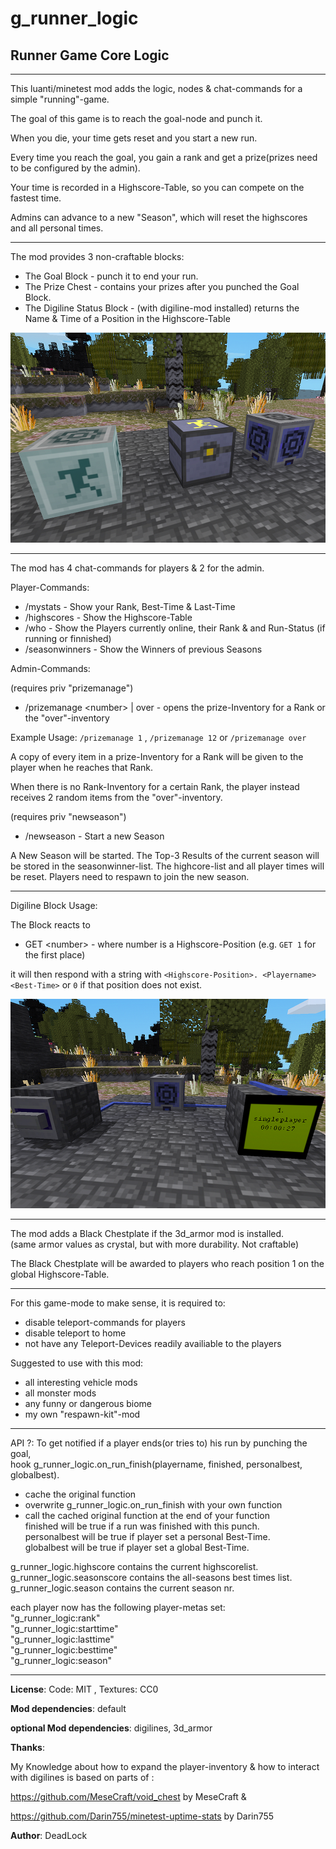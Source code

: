 # g_runner_logic
 ## Runner Game Core Logic
 -------------

 This luanti/minetest mod adds the logic, nodes & chat-commands for a simple "running"-game.
 
 The goal of this game is to reach the goal-node and punch it.
 
 When you die, your time gets reset and you start a new run.
 
 Every time you reach the goal, you gain a rank and get a prize(prizes need to be configured by the admin).
 
 Your time is recorded in a Highscore-Table, so you can compete on the fastest time.
 
 Admins can advance to a new "Season", which will reset the highscores and all personal times.
 
 -------------
 
 The mod provides 3 non-craftable blocks:
 
 + The Goal Block				-	punch it to end your run.
 + The Prize Chest				-	contains your prizes after you punched the Goal Block.
 + The Digiline Status Block	-	(with digiline-mod installed) returns the Name & Time of a Position in the Highscore-Table
 
 ![The Nodes](screenshots/nodes.png)

--------------

The mod has 4 chat-commands for players & 2 for the admin.

Player-Commands:

+ /mystats 						-	Show your Rank, Best-Time & Last-Time 
+ /highscores					-	Show the Highscore-Table
+ /who							-	Show the Players currently online, their Rank & and Run-Status (if running or finnished)
+ /seasonwinners				-	Show the Winners of previous Seasons

Admin-Commands:

(requires priv "prizemanage")
+ /prizemanage \<number\> | over	-	opens the prize-Inventory for a Rank or the "over"-inventory

Example Usage: `/prizemanage 1` , `/prizemanage 12` or `/prizemanage over`
 
A copy of every item in a prize-Inventory for a Rank will be given to the player when he reaches that Rank.

When there is no Rank-Inventory for a certain Rank, the player instead receives 2 random items from the "over"-inventory.


(requires priv "newseason")
+ /newseason 						-	Start a new Season

A New Season will be started. 
The Top-3 Results of the current season will be stored in the seasonwinner-list. 
The highcore-list and all player times will be reset.
Players need to respawn to join the new season.

------------- 

Digiline Block Usage:

The Block reacts to 
+ GET \<number\>		-	where number is a Highscore-Position (e.g. `GET 1` for the first place) 

it will then respond with a string with `<Highscore-Position>. <Playername> <Best-Time>` or `0` if that position does not exist.

![The Digiline](screenshots/digiline-node.png)

-------------

The mod adds a Black Chestplate if the 3d_armor mod is installed.  
(same armor values as crystal, but with more durability. Not craftable)  

The Black Chestplate will be awarded to players who reach position 1 on the global Highscore-Table.  

-------------  

For this game-mode to make sense, it is required to:  
+ disable teleport-commands for players  
+ disable teleport to home  
+ not have any Teleport-Devices readily availiable to the players  

Suggested to use with this mod:  
+ all interesting vehicle mods  
+ all monster mods  
+ any funny or dangerous biome  
+ my own "respawn-kit"-mod  

-------------  

API ?:
To get notified if a player ends(or tries to) his run by punching the goal,  
hook g_runner_logic.on_run_finish(playername, finished, personalbest, globalbest).  
+ cache the original function  
+ overwrite g_runner_logic.on_run_finish with your own function  
+ call the cached original function at the end of your function  
finished will be true if a run was finished with this punch.  
personalbest will be true if player set a personal Best-Time.   
globalbest will be true if player set a global Best-Time.  
  
  
g_runner_logic.highscore contains the current highscorelist.  
g_runner_logic.seasonscore contains the all-seasons best times list.  
g_runner_logic.season contains the current season nr.  

each player now has the following player-metas set:  
"g_runner_logic:rank"  
"g_runner_logic:starttime"  
"g_runner_logic:lasttime"  
"g_runner_logic:besttime"  
"g_runner_logic:season"  

-------------  

**License**: Code: MIT , Textures: CC0  

**Mod dependencies**: default  

**optional Mod dependencies**: digilines, 3d_armor  

**Thanks**:  

My Knowledge about how to expand the player-inventory & how to interact with digilines is based on parts of :  

https://github.com/MeseCraft/void_chest by MeseCraft &  

https://github.com/Darin755/minetest-uptime-stats by Darin755   

**Author**: DeadLock  